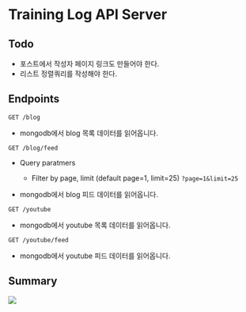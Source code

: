 # Training Log API Server

## Todo

- 포스트에서 작성자 페이지 링크도 만들어야 한다.
- 리스트 정렬쿼리를 작성해야 한다.

## Endpoints

`GET /blog`

- mongodb에서 blog 목록 데이터를 읽어옵니다.

`GET /blog/feed`

- Query paratmers

  - Filter by page, limit (default page=1, limit=25)
    `?page=1&limit=25`

- mongodb에서 blog 피드 데이터를 읽어옵니다.

`GET /youtube`

- mongodb에서 youtube 목록 데이터를 읽어옵니다.

`GET /youtube/feed`

- mongodb에서 youtube 피드 데이터를 읽어옵니다.

## Summary

![](https://res.cloudinary.com/yangeok/image/upload/v1554888938/11.jpg)

